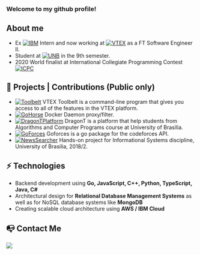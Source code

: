 ### Welcome to my github profile!

## About me

- Ex [![IBM](https://img.shields.io/badge/-IBM-02579A)](https://www.ibm.com/br-pt) Intern and now working at [![VTEX](https://img.shields.io/badge/-VTEX-ff69b4)](https://vtex.com/br-pt/) as a FT Software Engineer II.
- Student at [![UNB](https://img.shields.io/badge/UNB-Computer%20Science-%23008940)](https://www.unb.br/) in the 9th semester.
- 2020 World finalist at International Collegiate Programming Contest [![ICPC](https://img.shields.io/badge/-ICPC-orange)](http://maratona.ime.usp.br/hist/2019/index.html)

## 🚧 Projects | Contributions (Public only)

- [![Toolbelt](https://img.shields.io/badge/-Toolbelt-%23008940)](https://github.com/vtex/toolbelt) VTEX Toolbelt is a command-line program that gives you access to all of the features in the VTEX platform.
- [![GoHorse](https://img.shields.io/badge/-Go%20Horse-133E79)](https://github.com/labbsr0x/go-horse) Docker Daemon proxy/filter.
- [![DragonTPlatform](https://img.shields.io/badge/-DragonT%20Platform-FF4B4C)](https://github.com/apc-unb/apc-api) DragonT is a platform that help students from Algorithms and Computer Programs course at University of Brasília.
- [![GoForces](https://img.shields.io/badge/-Goforces-74CDDD)](https://github.com/togatoga/goforces) Goforces is a go package for the codeforces API.
- [![NewsSearcher](https://img.shields.io/badge/-News%20Searcher-red)](https://github.com/Gguidini/news-searcher) Hands-on project for Informational Systems discipline, University of Brasilia, 2018/2.

## ⚡ Technologies
- Backend development using **Go, JavaScript, C++, Python, TypeScript, Java, C#**
- Architectural design for **Relational Database Management Systems** as well as for NoSQL database systems like **MongoDB**
- Creating scalable cloud architecture using **AWS / IBM Cloud**

## :mailbox_with_no_mail: Contact Me


[![](https://i.imgur.com/VzCPOmf.png)](https://www.linkedin.com/in/verasthiago/)
